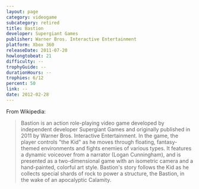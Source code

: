 ```yaml
---
layout: page
category: videogame
subcategory: retired
title: Bastion
developer: Supergiant Games
publisher: Warner Bros. Interactive Entertainment
platform: Xbox 360
releaseDate: 2011-07-20
howlongtobeat: 21
difficulty: --
trophyGuide: --
durationHours: --
trophies: 6/12
percent: 50
link: --
date: 2012-02-28
---
```


From Wikipedia:

> Bastion is an action role-playing video game developed by independent developer Supergiant Games and originally published in 2011 by Warner Bros. Interactive Entertainment. In the game, the player controls "the Kid" as he moves through floating, fantasy-themed environments and fights enemies of various types. It features a dynamic voiceover from a narrator (Logan Cunningham), and is presented as a two-dimensional game with an isometric camera and a hand-painted, colorful art style. Bastion's story follows the Kid as he collects special shards of rock to power a structure, the Bastion, in the wake of an apocalyptic Calamity.
